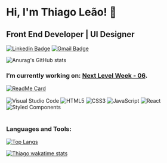 # Hi, I'm Thiago Leão! 🦁
## Front End Developer | UI Designer

[![Linkedin Badge](https://img.shields.io/badge/-Thiago%20Leão-2E2D2E?style=for-the-badge&labelColor=000000&logo=linkedin&logoColor=79FE96&link=https://www.linkedin.com/in/thiagoleaodev/)](https://www.linkedin.com/in/thiagoleaodev/) [![Gmail Badge](https://img.shields.io/badge/-thiagoleao.dev@gmail.com-2E2D2E?style=for-the-badge&labelColor=000000&logo=gmail&logoColor=79FE96&link=mailto:thiagoleao.dev@gmail.com)](mailto:thiagoleao.dev@gmail.com)

![Anurag's GitHub stats](https://github-readme-stats.vercel.app/api?username=ThiagoLeaoDev&show_icons=true&theme=dark)


### I’m currently working on: [Next Level Week - 06](https://github.com/ThiagoLeaoDev/NLW_06).
[![ReadMe Card](https://github-readme-stats.vercel.app/api/pin/?username=ThiagoLeaoDev&repo=NLW_06&theme=dark)](https://github.com/ThiagoLeaoDev/NLW_06)

<img align="center" alt="Visual Studio Code" src="https://img.shields.io/badge/-VS%20Code-151515?style=flat-square&labelColor=000000&logo=visual-studio-code&logoColor=79FE96" /> <img align="center" alt="HTML5" src="https://img.shields.io/badge/-HTML5-151515?style=flat-square&labelColor=000000&logo=HTML5&logoColor=79FE96" /> <img align="center" alt="CSS3" src="https://img.shields.io/badge/-CSS3-151515?style=flat-square&labelColor=000000&logo=css3&logoColor=79FE96" /> <img align="center" alt="JavaScript" src="https://img.shields.io/badge/-JavaScript-151515?style=flat-square&labelColor=000000&logo=javascript&logoColor=79FE96" /> <img align="center" alt="React" src="https://img.shields.io/badge/-React-151515?style=flat-square&labelColor=000000&logo=react&logoColor=79FE96" /> <img align="center" alt="Styled Components" src="https://img.shields.io/badge/-Styled%20Components-151515?style=flat-square&labelColor=000000&logo=styled-components&logoColor=79FE96" />
<br />
<br />


### Languages and Tools:


[![Top Langs](https://github-readme-stats.vercel.app/api/top-langs/?username=ThiagoLeaoDev&layout=compact&theme=dark)](https://github.com/anuraghazra/github-readme-stats)

[![Thiago wakatime stats](https://github-readme-stats.vercel.app/api/wakatime?username=ThiagoLeaoDev&theme=dark)](https://wakatime.com/@ThiagoLeaoDev)

